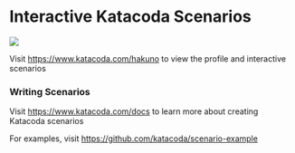# Interactive Katacoda Scenarios

[![](http://shields.katacoda.com/katacoda/hakuno/count.svg)](https://www.katacoda.com/hakuno "Get your profile on Katacoda.com")

Visit https://www.katacoda.com/hakuno to view the profile and interactive scenarios

### Writing Scenarios
Visit https://www.katacoda.com/docs to learn more about creating Katacoda scenarios

For examples, visit https://github.com/katacoda/scenario-example
